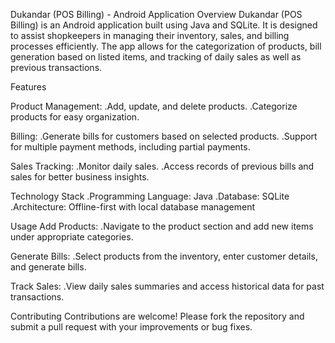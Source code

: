 Dukandar (POS Billing) - Android Application
Overview
Dukandar (POS Billing) is an Android application built using Java and SQLite. It is designed to assist shopkeepers in managing their inventory, sales, and billing processes efficiently. The app allows for the categorization of products, bill generation based on listed items, and tracking of daily sales as well as previous transactions.

Features

Product Management:
    .Add, update, and delete products.
    .Categorize products for easy organization.

Billing:
      .Generate bills for customers based on selected products.
      .Support for multiple payment methods, including partial payments.
      
Sales Tracking:
        .Monitor daily sales.
        .Access records of previous bills and sales for better business insights.
        
Technology Stack
      .Programming Language: Java
      .Database: SQLite
      .Architecture: Offline-first with local database management


Usage
Add Products:
    .Navigate to the product section and add new items under appropriate categories.
    
Generate Bills:
    .Select products from the inventory, enter customer details, and generate bills.

Track Sales:
      .View daily sales summaries and access historical data for past transactions.

Contributing
    Contributions are welcome! Please fork the repository and submit a pull request with your improvements or bug fixes.
